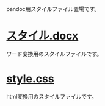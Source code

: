 pandoc用スタイルファイル置場です。

# [スタイル.docx](スタイル.docx)
ワード変換用のスタイルファイルです。  

# [style.css](css/style.css)
html変換用のスタイルファイルです。  
